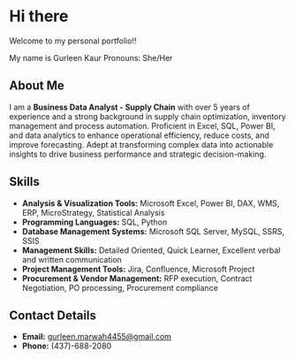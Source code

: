 # **Hi there**
Welcome to my personal portfolio!!

My name is Gurleen Kaur
Pronouns: She/Her

## **About Me**
I am a **Business Data Analyst - Supply Chain** with over 5 years of experience and a strong background in supply chain optimization, inventory management and process automation. Proficient in Excel, SQL, Power BI, and data analytics to enhance operational efficiency, reduce costs, and improve forecasting. Adept at transforming complex data into actionable insights to drive business performance and strategic decision-making.

## **Skills**
- **Analysis & Visualization Tools:** Microsoft Excel, Power BI, DAX, WMS, ERP, MicroStrategy, Statistical Analysis
- **Programming Languages:** SQL, Python
- **Database Management Systems:** Microsoft SQL Server, MySQL, SSRS, SSIS
- **Management Skills:** Detailed Oriented, Quick Learner, Excellent verbal and written communication
- **Project Management Tools:** Jira, Confluence, Microsoft Project
- **Procurement & Vendor Management:** RFP execution, Contract Negotiation, PO processing, Procurement compliance

## **Contact Details**
- **Email:** gurleen.marwah4455@gmail.com
- **Phone:** (437)-688-2080

